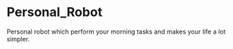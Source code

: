 # Personal_Robot
Personal robot which perform your morning tasks and makes your life a lot simpler.
